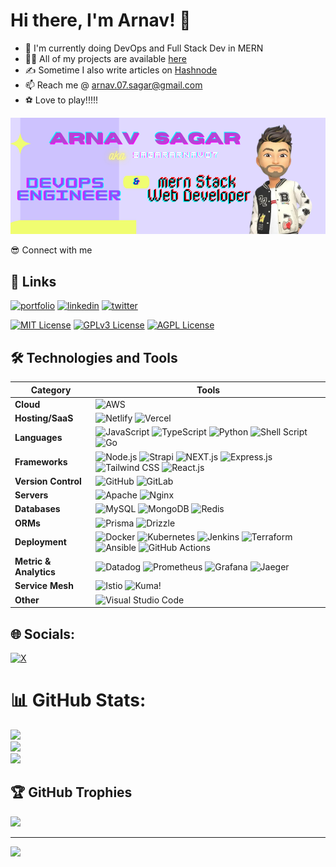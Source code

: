 # Hi there, I'm Arnav! 👋

- 🌱 I'm currently doing DevOps and Full Stack Dev in MERN 
- 👨‍💻 All of my projects are available [here](https://github.com/sagararnav07)
- ✍️ Sometime I also write articles on [Hashnode](https://hashnode.com/@Arnav07) 
- 📫 Reach me @ arnav.07.sagar@gmail.com
- ⚽️ Love to play!!!!!

<img src = "https://github.com/sagararnav07/Whatsapp_chat_sentiment_analysis/blob/main/Arnav-Sagar.png?raw=true">

😎 Connect with me
## 🔗 Links
[![portfolio](https://img.shields.io/badge/my_portfolio-000?style=for-the-badge&logo=ko-fi&logoColor=white)](https://.com/)
[![linkedin](https://img.shields.io/badge/linkedin-0A66C2?style=for-the-badge&logo=linkedin&logoColor=white)](https://www.linkedin.com/in/arnav-sagar-88b03a291/)
[![twitter](https://img.shields.io/badge/twitter-1DA1F2?style=for-the-badge&logo=twitter&logoColor=white)](https://x.com/arnav_sagar07)


[![MIT License](https://img.shields.io/badge/License-MIT-green.svg)](https://choosealicense.com/licenses/mit/)
[![GPLv3 License](https://img.shields.io/badge/License-GPL%20v3-yellow.svg)](https://opensource.org/licenses/)
[![AGPL License](https://img.shields.io/badge/license-AGPL-blue.svg)](http://www.gnu.org/licenses/agpl-3.0)

## 🛠️ Technologies and Tools

| Category             | Tools                                                                                                                                                                   |
|----------------------|-------------------------------------------------------------------------------------------------------------------------------------------------------------------------|
| **Cloud**            | ![AWS](https://img.shields.io/badge/Amazon%20AWS-232F3E?style=flat-square&logo=amazon-aws) 
| **Hosting/SaaS**     | ![Netlify](https://img.shields.io/badge/Netlify-00C7B7?style=flat-square&logo=netlify) ![Vercel](https://img.shields.io/badge/Vercel-000000?style=flat-square&logo=vercel) |
| **Languages**        | ![JavaScript](https://img.shields.io/badge/JavaScript-F7DF1E?style=flat-square&logo=javascript&logoColor=black) ![TypeScript](https://img.shields.io/badge/TypeScript-3178C6?style=flat-square&logo=typescript&logoColor=white) ![Python](https://img.shields.io/badge/Python-3776AB?style=flat-square&logo=python&logoColor=white) ![Shell Script](https://img.shields.io/badge/Shell_Script-121011?style=flat-square&logo=gnu-bash&logoColor=white) ![Go](https://img.shields.io/badge/Go-00ADD8?style=flat-square&logo=go&logoColor=white) |
**Frameworks**       | ![Node.js](https://img.shields.io/badge/Node.js-339933?style=flat-square&logo=node-dot-js&logoColor=white) ![Strapi](https://img.shields.io/badge/Strapi-2E7EEA?style=flat-square&logo=strapi&logoColor=white) ![NEXT.js](https://img.shields.io/badge/NEXT.js-000000?style=flat-square&logo=next-dot-js&logoColor=white) ![Express.js](https://img.shields.io/badge/Express.js-000000?style=flat-square&logo=express&logoColor=white) ![Tailwind CSS](https://img.shields.io/badge/Tailwind%20CSS-38B2AC?style=flat-square&logo=tailwind-css&logoColor=white) ![React.js](https://img.shields.io/badge/React-61DAFB?style=flat-square&logo=react&logoColor=white) 
| **Version Control**  | ![GitHub](https://img.shields.io/badge/GitHub-181717?style=flat-square&logo=github) ![GitLab](https://img.shields.io/badge/GitLab-330F63?style=flat-square&logo=gitlab&logoColor=white) |
| **Servers**          | ![Apache](https://img.shields.io/badge/Apache-D22128?style=flat-square&logo=apache) ![Nginx](https://img.shields.io/badge/Nginx-009639?style=flat-square&logo=nginx&logoColor=white) ||
| **Databases**        | ![MySQL](https://img.shields.io/badge/MySQL-4479A1?style=flat-square&logo=mysql&logoColor=white) ![MongoDB](https://img.shields.io/badge/MongoDB-47A248?style=flat-square&logo=mongodb&logoColor=white) ![Redis](https://img.shields.io/badge/Redis-DC382D?style=flat-square&logo=redis&logoColor=white) |
| **ORMs**             | ![Prisma](https://img.shields.io/badge/Prisma-2D3748?style=flat-square&logo=prisma&logoColor=white) ![Drizzle](https://img.shields.io/badge/Drizzle-333333?style=flat-square&logo=drizzle&logoColor=white) |
| **Deployment**       | ![Docker](https://img.shields.io/badge/Docker-2496ED?style=flat-square&logo=docker&logoColor=white) ![Kubernetes](https://img.shields.io/badge/Kubernetes-326CE5?style=flat-square&logo=kubernetes&logoColor=white) ![Jenkins](https://img.shields.io/badge/Jenkins-D24939?style=flat-square&logo=jenkins&logoColor=white) ![Terraform](https://img.shields.io/badge/Terraform-7B42BC?style=flat-square&logo=terraform&logoColor=white) ![Ansible](https://img.shields.io/badge/Ansible-EE0000?style=flat-square&logo=ansible&logoColor=white) ![GitHub Actions](https://img.shields.io/badge/GitHub_Actions-2088FF?style=flat-square&logo=github-actions&logoColor=white) |
| **Metric & Analytics** | ![Datadog](https://img.shields.io/badge/Datadog-632CA6?style=flat-square&logo=datadog&logoColor=white) ![Prometheus](https://img.shields.io/badge/Prometheus-E6522C?style=flat-square&logo=prometheus&logoColor=white) ![Grafana](https://img.shields.io/badge/Grafana-F46800?style=flat-square&logo=grafana&logoColor=white) ![Jaeger](https://img.shields.io/badge/Jaeger-00B3A4?style=flat-square&logo=jaeger&logoColor=white) |
| **Service Mesh**     | ![Istio](https://img.shields.io/badge/Istio-466BB0?style=flat-square&logo=istio&logoColor=white) ![Kuma](https://img.shields.io/badge/Kuma-7B42BC?style=flat-square&logo=kuma&logoColor=white)!|
| **Other**            | ![Visual Studio Code](https://img.shields.io/badge/Visual%20Studio%20Code-0078d7?style=flat-square&logo=visual%20studio%20code&logoColor=white) |





## 🌐 Socials:
[![X](https://img.shields.io/badge/X-black.svg?logo=X&logoColor=white)](https://x.com/@arnav_sagar07) 


# 📊 GitHub Stats:
![](https://github-readme-stats.vercel.app/api?username=sagararnav07&theme=dark&hide_border=false&include_all_commits=false&count_private=false)<br/>
![](https://github-readme-streak-stats.herokuapp.com/?user=sagararnav07&theme=dark&hide_border=false)<br/>
![](https://github-readme-stats.vercel.app/api/top-langs/?username=sagararnav07&theme=dark&hide_border=false&include_all_commits=false&count_private=false&layout=compact)

## 🏆 GitHub Trophies
![](https://github-profile-trophy.vercel.app/?username=sagararnav07&theme=radical&no-frame=false&no-bg=true&margin-w=4)

---
[![](https://visitcount.itsvg.in/api?id=sagararnav07&icon=0&color=0)](https://visitcount.itsvg.in)
